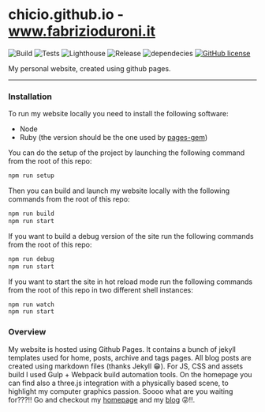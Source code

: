 # chicio.github.io - www.fabrizioduroni.it

![Build](https://github.com/chicio/chicio.github.io/workflows/Build/badge.svg)
![Tests](https://github.com/chicio/chicio.github.io/workflows/Tests/badge.svg)
![Lighthouse](https://github.com/chicio/chicio.github.io/workflows/Lighthouse/badge.svg)
![Release](https://github.com/chicio/chicio.github.io/workflows/Release/badge.svg)
![dependecies](https://img.shields.io/librariesio/github/chicio/chicio.github.io)
[![GitHub license](https://img.shields.io/badge/license-MIT-blue.svg)](https://github.com/chicio/chicio.github.io/blob/master/LICENSE.md)

My personal website, created using github pages.

***

### Installation

To run my website locally you need to install the following software:

- Node
- Ruby (the version should be the one used by [pages-gem](https://github.com/github/pages-gem))

You can do the setup of the project by launching the following command from the root of this repo:

```bash
npm run setup
```  

Then you can build and launch my website locally with the following commands from the root of this repo:

```bash
npm run build
npm run start
```

If you want to build a debug version of the site run the following commands from the root of this repo:

```bash
npm run debug
npm run start
```

If you want to start the site in hot reload mode run the following commands from the root of this repo in two different shell instances:

```bash
npm run watch
npm run start
```

### Overview

My website is hosted using Github Pages. It contains a bunch of jekyll templates used for home, posts, archive and
tags pages. All blog posts are created using markdown files (thanks Jekyll :grin:). For JS, CSS and assets build I
used Gulp + Webpack build automation tools. On the homepage you can find also a three.js integration with a physically based scene, to highlight my computer graphics passion.
Soooo what are you waiting for???!! Go and checkout my [homepage](https://www.fabrizioduroni.it "homepage") and my
[blog](https://www.fabrizioduroni.it/blog/ "blog") :stuck_out_tongue_winking_eye:!!.